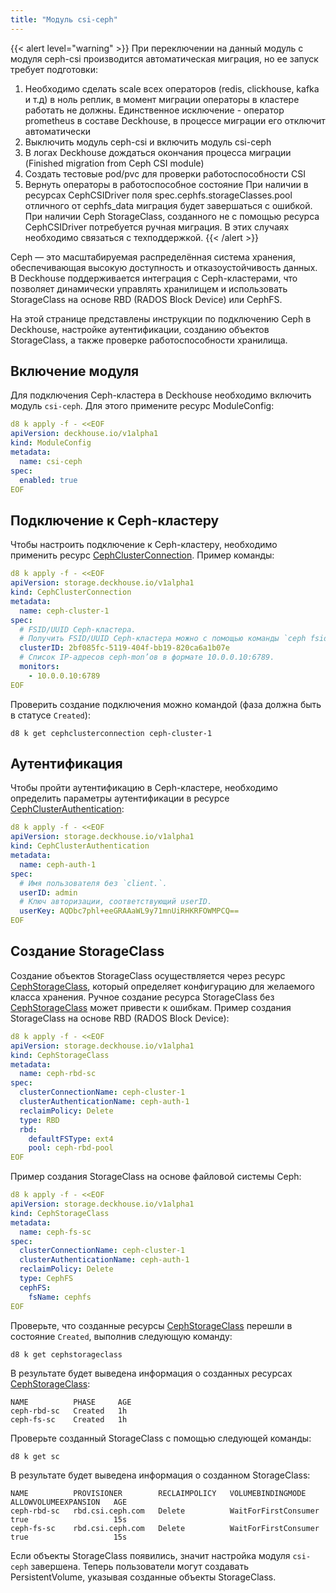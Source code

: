 ```yaml
---
title: "Модуль csi-ceph"
---
```


{{< alert level="warning" >}}
При переключении на данный модуль с модуля ceph-csi производится автоматическая миграция, но ее запуск требует подготовки:
1. Необходимо сделать scale всех операторов (redis, clickhouse, kafka и т.д) в ноль реплик, в момент миграции операторы в кластере работать не должны. Единственное исключение - оператор prometheus в составе Deckhouse, в процессе миграции его отключит автоматически
2. Выключить модуль ceph-csi и включить модуль csi-ceph
3. В логах Deckhouse дождаться окончания процесса миграции (Finished migration from Ceph CSI module)
4. Создать тестовые pod/pvc для проверки работоспособности CSI
5. Вернуть операторы в работоспособное состояние
При наличии в ресурсах CephCSIDriver поля spec.cephfs.storageClasses.pool отличного от cephfs_data миграция будет завершаться с ошибкой.
При наличии Ceph StorageClass, созданного не с помощью ресурса CephCSIDriver потребуется ручная миграция.
В этих случаях необходимо связаться с техподдержкой.
{{< /alert >}}

Ceph — это масштабируемая распределённая система хранения, обеспечивающая высокую доступность и отказоустойчивость данных. В Deckhouse поддерживается интеграция с Ceph-кластерами, что позволяет динамически управлять хранилищем и использовать StorageClass на основе RBD (RADOS Block Device) или CephFS.

На этой странице представлены инструкции по подключению Ceph в Deckhouse, настройке аутентификации, созданию объектов StorageClass, а также проверке работоспособности хранилища.

## Включение модуля

Для подключения Ceph-кластера в Deckhouse необходимо включить модуль `csi-ceph`. Для этого примените ресурс ModuleConfig:

```yaml
d8 k apply -f - <<EOF
apiVersion: deckhouse.io/v1alpha1
kind: ModuleConfig
metadata:
  name: csi-ceph
spec:
  enabled: true
EOF
```

## Подключение к Ceph-кластеру

Чтобы настроить подключение к Ceph-кластеру, необходимо применить ресурс [CephClusterConnection](../../../reference/cr/cephclusterconnection/). Пример команды:

```yaml
d8 k apply -f - <<EOF
apiVersion: storage.deckhouse.io/v1alpha1
kind: CephClusterConnection
metadata:
  name: ceph-cluster-1
spec:
  # FSID/UUID Ceph-кластера.
  # Получить FSID/UUID Ceph-кластера можно с помощью команды `ceph fsid`.
  clusterID: 2bf085fc-5119-404f-bb19-820ca6a1b07e
  # Список IP-адресов ceph-mon’ов в формате 10.0.0.10:6789.
  monitors:
    - 10.0.0.10:6789
EOF
```

Проверить создание подключения можно командой (фаза должна быть в статусе `Created`):

```shell
d8 k get cephclusterconnection ceph-cluster-1
```

## Аутентификация

Чтобы пройти аутентификацию в Ceph-кластере, необходимо определить параметры аутентификации в ресурсе [CephClusterAuthentication](../../../reference/cr/cephclusterauthentication/):

```yaml
d8 k apply -f - <<EOF
apiVersion: storage.deckhouse.io/v1alpha1
kind: CephClusterAuthentication
metadata:
  name: ceph-auth-1
spec:
  # Имя пользователя без `client.`.
  userID: admin
  # Ключ авторизации, соответствующий userID.
  userKey: AQDbc7phl+eeGRAAaWL9y71mnUiRHKRFOWMPCQ==
EOF
```

## Создание StorageClass

Создание объектов StorageClass осуществляется через ресурс [CephStorageClass](../../../reference/cr/cephstorageclass/), который определяет конфигурацию для желаемого класса хранения. Ручное создание ресурса StorageClass без [CephStorageClass](../../../reference/cr/cephstorageclass/) может привести к ошибкам. Пример создания StorageClass на основе RBD (RADOS Block Device):

```yaml
d8 k apply -f - <<EOF
apiVersion: storage.deckhouse.io/v1alpha1
kind: CephStorageClass
metadata:
  name: ceph-rbd-sc
spec:
  clusterConnectionName: ceph-cluster-1
  clusterAuthenticationName: ceph-auth-1
  reclaimPolicy: Delete
  type: RBD
  rbd:
    defaultFSType: ext4
    pool: ceph-rbd-pool
EOF
```

Пример создания StorageClass на основе файловой системы Ceph:

```yaml
d8 k apply -f - <<EOF
apiVersion: storage.deckhouse.io/v1alpha1
kind: CephStorageClass
metadata:
  name: ceph-fs-sc
spec:
  clusterConnectionName: ceph-cluster-1
  clusterAuthenticationName: ceph-auth-1
  reclaimPolicy: Delete
  type: CephFS
  cephFS:
    fsName: cephfs
EOF
```

Проверьте, что созданные ресурсы [CephStorageClass](../../../reference/cr/cephstorageclass/) перешли в состояние `Created`, выполнив следующую команду:

```shell
d8 k get cephstorageclass
```

В результате будет выведена информация о созданных ресурсах [CephStorageClass](../../../reference/cr/cephstorageclass/):

```console
NAME          PHASE     AGE
ceph-rbd-sc   Created   1h
ceph-fs-sc    Created   1h
```

Проверьте созданный StorageClass с помощью следующей команды:

```shell
d8 k get sc
```

В результате будет выведена информация о созданном StorageClass:

```console
NAME          PROVISIONER        RECLAIMPOLICY   VOLUMEBINDINGMODE      ALLOWVOLUMEEXPANSION   AGE
ceph-rbd-sc   rbd.csi.ceph.com   Delete          WaitForFirstConsumer   true                   15s
ceph-fs-sc    rbd.csi.ceph.com   Delete          WaitForFirstConsumer   true                   15s
```

Если объекты StorageClass появились, значит настройка модуля `csi-ceph` завершена. Теперь пользователи могут создавать PersistentVolume, указывая созданные объекты StorageClass.
